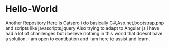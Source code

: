 # Hello-World
Another Repository
Here is Catspro
i do basically C#,Asp.net,bootstrap,php and scripts like javascripts,jquery
Also trying to adapt to Angular js 
i have had a lot of chanllenges but i believe nothing in this world that doesnt have a solution.
i am open to contibution and i am here to assist and learn.
